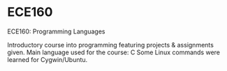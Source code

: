 # ECE160
ECE160: Programming Languages 

Introductory course into programming featuring projects & assignments given.
Main language used for the course: C
Some Linux commands were learned for Cygwin/Ubuntu.
